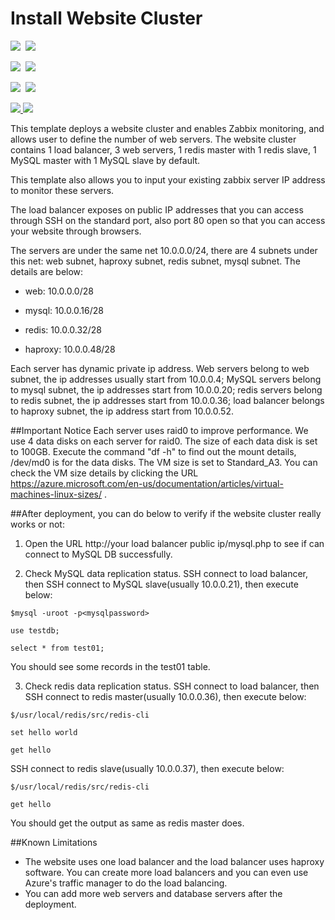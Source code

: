 # Install Website Cluster

<IMG SRC="https://azbotstorage.blob.core.windows.net/badges/website-cluster-centos/PublicLastTestDate.svg" />&nbsp;
<IMG SRC="https://azbotstorage.blob.core.windows.net/badges/website-cluster-centos/PublicDeployment.svg" />&nbsp;

<IMG SRC="https://azbotstorage.blob.core.windows.net/badges/website-cluster-centos/FairfaxLastTestDate.svg" />&nbsp;
<IMG SRC="https://azbotstorage.blob.core.windows.net/badges/website-cluster-centos/FairfaxDeployment.svg" />&nbsp;

<IMG SRC="https://azbotstorage.blob.core.windows.net/badges/website-cluster-centos/BestPracticeResult.svg" />&nbsp;
<IMG SRC="https://azbotstorage.blob.core.windows.net/badges/website-cluster-centos/CredScanResult.svg" />&nbsp;

<a href="https://portal.azure.com/#create/Microsoft.Template/uri/https%3A%2F%2Fraw.githubusercontent.com%2FAzure%2Fazure-quickstart-templates%2Fmaster%2Fwebsite-cluster-centos%2Fazuredeploy.json" target="_blank">
    <img src="http://azuredeploy.net/deploybutton.png"/>
</a>
<a href="
http://armviz.io/#/?load=https%3A%2F%2Fraw.githubusercontent.com%2FAzure%2Fazure-quickstart-templates%2Fmaster%2Fwebsite-cluster-centos%2Fazuredeploy.json" target="_blank">
    <img src="http://armviz.io/visualizebutton.png"/>
</a>


This template deploys a website cluster and enables Zabbix monitoring, and allows user to define the number of web servers. The website cluster contains 1 load balancer, 3 web servers, 1 redis master with 1 redis slave, 1 MySQL master with 1 MySQL slave by default.

This template also allows you to input your existing zabbix server IP address to monitor these servers.

The load balancer exposes on public IP addresses that you can access through SSH on the standard port, also port 80 open so that you can access your website through browsers.

The servers are under the same net 10.0.0.0/24, there are 4 subnets under this net: web subnet, haproxy subnet, redis subnet, mysql subnet. The details are below:

- web: 10.0.0.0/28

- mysql: 10.0.0.16/28

- redis: 10.0.0.32/28

- haproxy: 10.0.0.48/28


Each server has dynamic private ip address. Web servers belong to web subnet, the ip addresses usually start from 10.0.0.4; MySQL servers belong to mysql subnet, the ip addresses start from 10.0.0.20; redis servers belong to redis subnet, the ip addresses start from 10.0.0.36; load balancer belongs to haproxy subnet, the ip address start from 10.0.0.52.


##Important Notice
Each server uses raid0 to improve performance. We use 4 data disks on each server for raid0. The size of each data disk is set to 100GB. Execute the command "df -h" to find out the mount details, /dev/md0 is for the data disks. The VM size is set to Standard_A3. You can check the VM size details by clicking the URL https://azure.microsoft.com/en-us/documentation/articles/virtual-machines-linux-sizes/ .



##After deployment, you can do below to verify if the website cluster really works or not:

1. Open the URL http://your load balancer public ip/mysql.php to see if can connect to MySQL DB successfully.


2. Check MySQL data replication status. SSH connect to load balancer, then SSH connect to MySQL slave(usually 10.0.0.21), then execute below:
  ```
  $mysql -uroot -p<mysqlpassword>

  use testdb;

  select * from test01;
  ```

  You should see some records in the test01 table.

  
3. Check redis data replication status. SSH connect to load balancer, then SSH connect to redis master(usually 10.0.0.36), then execute below:
  ```
  $/usr/local/redis/src/redis-cli

  set hello world

  get hello
  ```

  SSH connect to redis slave(usually 10.0.0.37), then execute below:
  ```
  $/usr/local/redis/src/redis-cli

  get hello
  ```
  
  You should get the output as same as redis master does.


##Known Limitations
- The website uses one load balancer and the load balancer uses haproxy software. You can create more load balancers and you can even use Azure's traffic manager to do the load balancing.
- You can add more web servers and database servers after the deployment.
